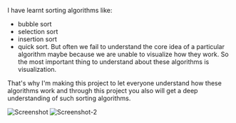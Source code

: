 I have learnt sorting algorithms like: 
- bubble sort
- selection sort
- insertion sort
- quick sort.
But often we fail to understand the core idea of a particular algorithm maybe because we are unable to visualize how they work. 
So the most important thing to understand about these algorithms is visualization.

That's why I'm making this project to let everyone understand how these algorithms work and through this project you also will get a deep understanding of such sorting algorithms.

![Screenshot](https://github.com/shivamkhole27/Sorting-Visualizers/assets/84677184/daff1871-f899-4eb1-8d2d-a76332fe9beb)
![Screenshot-2](https://github.com/shivamkhole27/Sorting-Visualizers/assets/84677184/09ffea03-9f69-4367-ac39-4a64d2b82cff)
